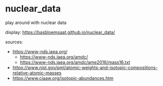 # nuclear_data
play around with nuclear data

display: https://basbloemsaat.github.io/nuclear_data/


sources:

- https://www-nds.iaea.org/
    - https://www-nds.iaea.org/amdc/
    - https://www-nds.iaea.org/amdc/ame2016/mass16.txt
- https://www.nist.gov/pml/atomic-weights-and-isotopic-compositions-relative-atomic-masses
- https://www.ciaaw.org/isotopic-abundances.htm

